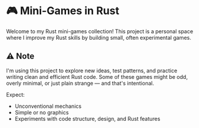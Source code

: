 # 🎮 Mini-Games in Rust

Welcome to my Rust mini-games collection! This project is a personal space where I improve my Rust skills by building small, often experimental games.

## ⚠️ Note

I'm using this project to explore new ideas, test patterns, and practice writing clean and efficient Rust code. Some of these games might be odd, overly minimal, or just plain strange — and that's intentional.

Expect:
- Unconventional mechanics
- Simple or no graphics
- Experiments with code structure, design, and Rust features
